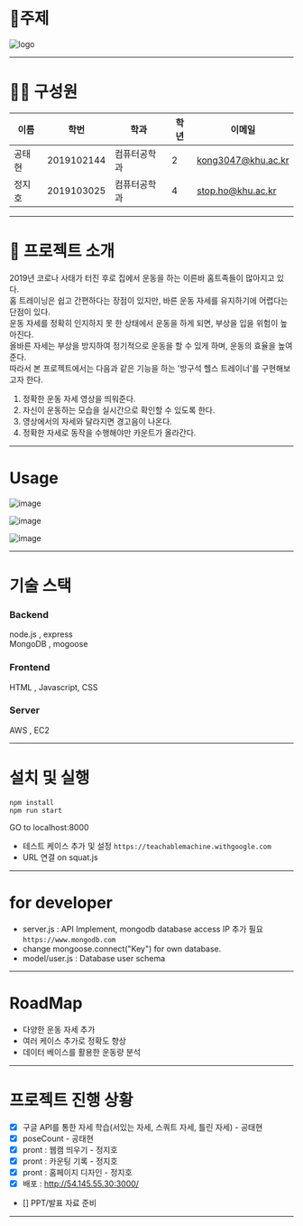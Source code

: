 # :rocket:주제
![logo](/uploads/647ebad4d676a801662947a2d5990a19/logo.png)

---

# 👩‍🦱 구성원

이름 | 학번 |  학과 | 학년 | 이메일
------------ | ------------- | ------------- | ------------- | -------------  
공태현 | 2019102144 | 컴퓨터공학과 | 2 |  kong3047@khu.ac.kr
정지호 | 2019103025 | 컴퓨터공학과 | 4 | stop.ho@khu.ac.kr

---
# :metal: 프로젝트 소개

2019년 코로나 사태가 터진 후로 집에서 운동을 하는 이른바 홈트족들이 많아지고 있다.  
홈 트레이닝은 쉽고 간편하다는 장점이 있지만, 바른 운동 자세를 유지하기에 어렵다는 단점이 있다.  
운동 자세를 정확히 인지하지 못 한 상태에서 운동을 하게 되면, 부상을 입을 위험이 높아진다.  
올바른 자세는 부상을 방지하여 정기적으로 운동을 할 수 있게 하며, 운동의 효율을 높여 준다.  
따라서 본 프로젝트에서는 다음과 같은 기능을 하는 '방구석 헬스 트레이너'를 구현해보고자 한다.  
1. 정확한 운동 자세 영상을 띄워준다.  
2. 자신이 운동하는 모습을 실시간으로 확인할 수 있도록 한다.  
3. 영상에서의 자세와 달라지면 경고음이 나온다.  
4. 정확한 자세로 동작을 수행해야만 카운트가 올라간다.  

---
# Usage
![image](/uploads/b5e4828606ed50a71d42609293244754/image.png)  
  
![image](/uploads/e45eb6186df16c33a59fdb94c0181463/image.png)  
  
![image](/uploads/a9c24b96c2b0f3f63c46134b13194d4e/image.png)  

---

# 기술 스택
### Backend
node.js , express  
MongoDB , mogoose

### Frontend
HTML , Javascript, CSS

### Server 
AWS , EC2

---

# 설치 및 실행
```
npm install
npm run start
```
GO to localhost:8000 
* 테스트 케이스 추가 및 설정 `https://teachablemachine.withgoogle.com`
* URL 연결 on squat.js

---

# for developer
* server.js : API Implement, mongodb database access IP 추가 필요 `https://www.mongodb.com`
* change mongoose.connect("Key") for own database.
* model/user.js : Database user schema

---

# RoadMap
* 다양한 운동 자세 추가
* 여러 케이스 추가로 정확도 향상
* 데이터 베이스를 활용한 운동량 분석

---

# 프로젝트 진행 상황
- [x] 구글 API를 통한 자세 학습(서있는 자세, 스쿼트 자세, 틀린 자세) - 공태현  
- [x] poseCount - 공태현  
- [x] pront : 웹캠 띄우기 - 정지호  
- [x] pront : 카운팅 기록 - 정지호  
- [x] pront : 홈페이지 디자인 - 정지호  
- [x] 배포 : http://54.145.55.30:3000/  
- [] PPT/발표 자료 준비

---

